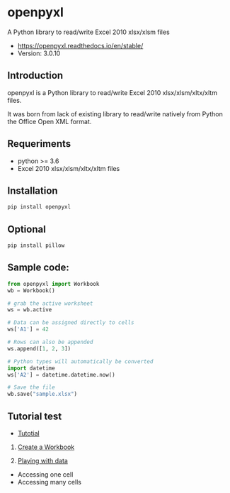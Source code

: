 # openpyxl

A Python library to read/write Excel 2010 xlsx/xlsm files

- https://openpyxl.readthedocs.io/en/stable/
- Version: 3.0.10

## Introduction

openpyxl is a Python library to read/write Excel 2010 xlsx/xlsm/xltx/xltm files.

It was born from lack of existing library to read/write natively from Python the Office Open XML format.

## Requeriments

- python >= 3.6
- Excel 2010 xlsx/xlsm/xltx/xltm files

## Installation

```bash
pip install openpyxl
```

## Optional

```bash
pip install pillow
```

## Sample code:

```py
from openpyxl import Workbook
wb = Workbook()

# grab the active worksheet
ws = wb.active

# Data can be assigned directly to cells
ws['A1'] = 42

# Rows can also be appended
ws.append([1, 2, 3])

# Python types will automatically be converted
import datetime
ws['A2'] = datetime.datetime.now()

# Save the file
wb.save("sample.xlsx")
```

## Tutorial test

* <a href="https://openpyxl.readthedocs.io/en/stable/tutorial.html">Tutotial</a>

1. <a href="https://openpyxl.readthedocs.io/en/stable/tutorial.html#create-a-workbook">Create a Workbook</a>

2. <a href="https://openpyxl.readthedocs.io/en/stable/tutorial.html#playing-with-data">Playing with data</a>
- Accessing one cell
- Accessing many cells
